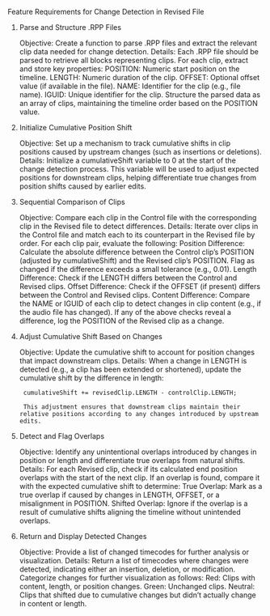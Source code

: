 Feature Requirements for Change Detection in Revised File
1. Parse and Structure .RPP Files

    Objective: Create a function to parse .RPP files and extract the relevant clip data needed for change detection.
    Details:
        Each .RPP file should be parsed to retrieve all <ITEM> blocks representing clips.
        For each clip, extract and store key properties:
            POSITION: Numeric start position on the timeline.
            LENGTH: Numeric duration of the clip.
            OFFSET: Optional offset value (if available in the file).
            NAME: Identifier for the clip (e.g., file name).
            IGUID: Unique identifier for the clip.
        Structure the parsed data as an array of clips, maintaining the timeline order based on the POSITION value.

2. Initialize Cumulative Position Shift

    Objective: Set up a mechanism to track cumulative shifts in clip positions caused by upstream changes (such as insertions or deletions).
    Details:
        Initialize a cumulativeShift variable to 0 at the start of the change detection process.
        This variable will be used to adjust expected positions for downstream clips, helping differentiate true changes from position shifts caused by earlier edits.

3. Sequential Comparison of Clips

    Objective: Compare each clip in the Control file with the corresponding clip in the Revised file to detect differences.
    Details:
        Iterate over clips in the Control file and match each to its counterpart in the Revised file by order.
        For each clip pair, evaluate the following:
            Position Difference: Calculate the absolute difference between the Control clip’s POSITION (adjusted by cumulativeShift) and the Revised clip’s POSITION. Flag as changed if the difference exceeds a small tolerance (e.g., 0.01).
            Length Difference: Check if the LENGTH differs between the Control and Revised clips.
            Offset Difference: Check if the OFFSET (if present) differs between the Control and Revised clips.
            Content Difference: Compare the NAME or IGUID of each clip to detect changes in clip content (e.g., if the audio file has changed).
        If any of the above checks reveal a difference, log the POSITION of the Revised clip as a change.

4. Adjust Cumulative Shift Based on Changes

    Objective: Update the cumulative shift to account for position changes that impact downstream clips.
    Details:
        When a change in LENGTH is detected (e.g., a clip has been extended or shortened), update the cumulative shift by the difference in length:

        cumulativeShift += revisedClip.LENGTH - controlClip.LENGTH;

        This adjustment ensures that downstream clips maintain their relative positions according to any changes introduced by upstream edits.

5. Detect and Flag Overlaps

    Objective: Identify any unintentional overlaps introduced by changes in position or length and differentiate true overlaps from natural shifts.
    Details:
        For each Revised clip, check if its calculated end position overlaps with the start of the next clip.
        If an overlap is found, compare it with the expected cumulative shift to determine:
            True Overlap: Mark as a true overlap if caused by changes in LENGTH, OFFSET, or a misalignment in POSITION.
            Shifted Overlap: Ignore if the overlap is a result of cumulative shifts aligning the timeline without unintended overlaps.

6. Return and Display Detected Changes

    Objective: Provide a list of changed timecodes for further analysis or visualization.
    Details:
        Return a list of timecodes where changes were detected, indicating either an insertion, deletion, or modification.
        Categorize changes for further visualization as follows:
            Red: Clips with content, length, or position changes.
            Green: Unchanged clips.
            Neutral: Clips that shifted due to cumulative changes but didn’t actually change in content or length.